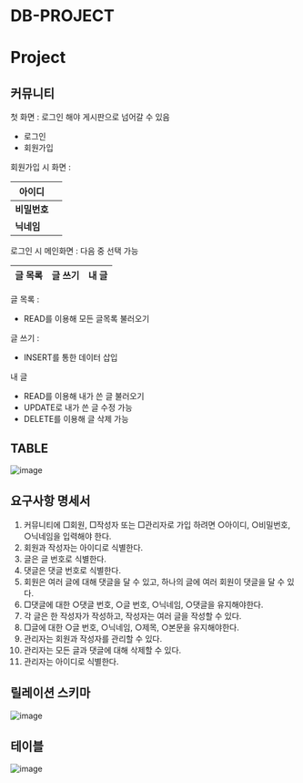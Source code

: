 # DB-PROJECT

# Project



## 커뮤니티


첫 화면 : 로그인 해야 게시판으로 넘어갈 수 있음

* 로그인
* 회원가입

회원가입 시 화면 :

| **아이디**   |      |
| ------------ | ---- |
| **비밀번호** |      |
| **닉네임**   |      |



로그인 시 메인화면 : 다음 중 선택 가능

| 글 목록 | 글 쓰기 | 내 글 |
| ------- | ------- | ----- |



글 목록 : 

* READ를 이용해 모든 글목록 불러오기

글 쓰기 : 

* INSERT를 통한 데이터 삽입

내 글

* READ를 이용해 내가 쓴 글 불러오기
* UPDATE로 내가 쓴 글 수정 가능
* DELETE를 이용해 글 삭제 가능



## TABLE


![image](https://user-images.githubusercontent.com/81346173/168541651-b97169f9-70f5-454b-97b1-c018ca5a7be1.png)


## 요구사항 명세서

1. 커뮤니티에 □회원, □작성자 또는 □관리자로 가입 하려면 ○아이디, ○비밀번호, ○닉네임을 입력해야 한다.
2. 회원과 작성자는 아이디로 식별한다.
3. 글은 글 번호로 식별한다.
4. 댓글은 댓글 번호로 식별한다.
5. 회원은 여러 글에 대해 댓글을 달 수 있고, 하나의 글에 여러 회원이 댓글을 달 수 있다.
6. □댓글에 대한 ○댓글 번호, ○글 번호, ○닉네임, ○댓글을 유지해야한다.
7. 각 글은 한 작성자가 작성하고, 작성자는 여러 글을 작성할 수 있다.
8. □글에 대한 ○글 번호, ○닉네임, ○제목, ○본문을 유지해야한다.
9. 관리자는 회원과 작성자를 관리할 수 있다.
10. 관리자는 모든 글과 댓글에 대해 삭제할 수 있다.
11. 관리자는 아이디로 식별한다.

## 릴레이션 스키마
![image](https://user-images.githubusercontent.com/81346173/169763206-e71bcd33-9d8a-49e8-a7fc-472d428f9759.png)

## 테이블
![image](https://user-images.githubusercontent.com/81346173/169768347-b6ef38d9-caa1-4589-8a1f-2accee9b30a1.png)
